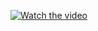 [![Watch the video](https://raw.githubusercontent.com/SampleProjectAbhay/blob/master/sample/sampleImage.jpeg)](https://raw.githubusercontent.com/SampleProjectAbhay/blob/master/sample/sampleVideo.mp4)
